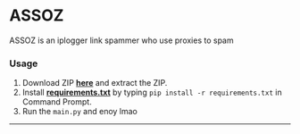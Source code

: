 # ASSOZ
ASSOZ is an iplogger link spammer who use proxies to spam

### Usage

1. Download ZIP <a href="https://github.com/platipus9999/Wallet-Miner/archive/refs/heads/main.zip">**here**</a> and extract the ZIP.
2. Install <a href="https://github.com/platipus9999/Wallet-Miner/blob/main/requirements.txt">**requirements.txt**</a> by typing `pip install -r requirements.txt` in Command Prompt.
3. Run the `main.py` and enoy lmao
--------------------------------------
